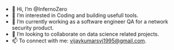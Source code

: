 - 👋 Hi, I’m @InfernoZero
- 👀 I’m interested in Coding and building usefull tools.
- 🌱 I’m currently working as a software engineer QA for a network security product.
- 💞️ I’m looking to collaborate on data science related projects.
- 📫 To connect with me: vijaykumarsvj1995@gmail.com.

<!---
InfernoZero/InfernoZero is a ✨ special ✨ repository because its `README.md` (this file) appears on your GitHub profile.
You can click the Preview link to take a look at your changes.
--->
